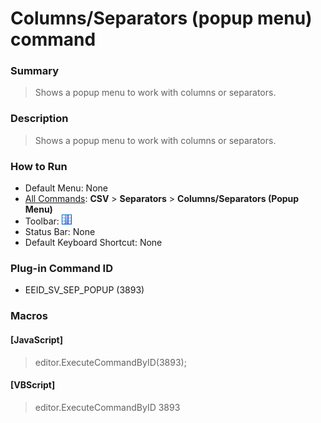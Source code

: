 # Columns/Separators (popup menu) command

### Summary

> Shows a popup menu to work with columns or separators.

### Description

> Shows a popup menu to work with columns or separators.

### How to Run

- Default Menu: None
- [All Commands](../tools/all_commands): **CSV** > **Separators** \> **Columns/Separators (Popup Menu)**
- Toolbar: ![](../../images/columns_separators.gif)
- Status Bar: None
- Default Keyboard Shortcut: None

### Plug-in Command ID

- EEID\_SV\_SEP\_POPUP (3893)

### Macros

#### \[JavaScript\]

> editor.ExecuteCommandByID(3893);

#### \[VBScript\]

> editor.ExecuteCommandByID 3893
